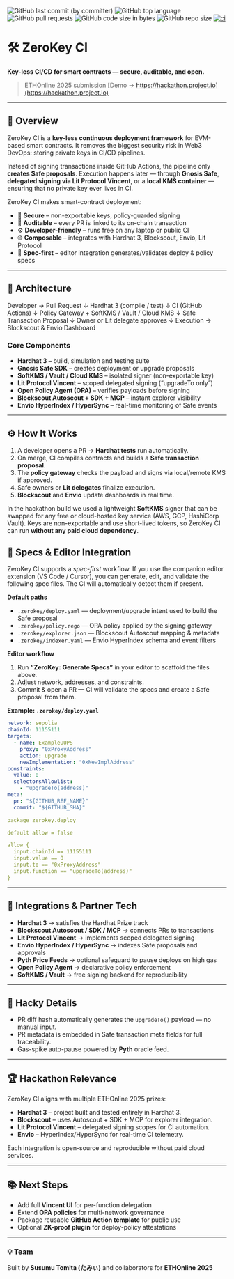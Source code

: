 ![GitHub last commit (by committer)](https://img.shields.io/github/last-commit/susumutomita/ZeroKeyCI)
![GitHub top language](https://img.shields.io/github/languages/top/susumutomita/ZeroKeyCI)
![GitHub pull requests](https://img.shields.io/github/issues-pr/susumutomita/ZeroKeyCI)
![GitHub code size in bytes](https://img.shields.io/github/languages/code-size/susumutomita/ZeroKeyCI)
![GitHub repo size](https://img.shields.io/github/repo-size/susumutomita/ZeroKeyCI)
[![ci](https://github.com/susumutomita/ZeroKeyCI/actions/workflows/ci.yml/badge.svg?branch=main)](https://github.com/susumutomita/ZeroKeyCI/actions/workflows/ci.yml)

# 🛠 ZeroKey CI
**Key-less CI/CD for smart contracts — secure, auditable, and open.**

> ETHOnline 2025 submission
> [Demo → https://hackathon.project.io](https://hackathon.project.io)

---

## 🚀 Overview
ZeroKey CI is a **key-less continuous deployment framework** for EVM-based smart contracts.
It removes the biggest security risk in Web3 DevOps: storing private keys in CI/CD pipelines.

Instead of signing transactions inside GitHub Actions, the pipeline only **creates Safe proposals**.
Execution happens later — through **Gnosis Safe**, **delegated signing via Lit Protocol Vincent**, or a **local KMS container** — ensuring that no private key ever lives in CI.

ZeroKey CI makes smart-contract deployment:
- 🔐 **Secure** – non-exportable keys, policy-guarded signing
- 🧩 **Auditable** – every PR is linked to its on-chain transaction
- ⚙️ **Developer-friendly** – runs free on any laptop or public CI
- 🌐 **Composable** – integrates with Hardhat 3, Blockscout, Envio, Lit Protocol
- 🧾 **Spec-first** – editor integration generates/validates deploy & policy specs

---

## 🧠 Architecture

Developer → Pull Request
↓
Hardhat 3 (compile / test)
↓
CI (GitHub Actions)
↓
Policy Gateway + SoftKMS / Vault / Cloud KMS
↓
Safe Transaction Proposal
↓
Owner or Lit delegate approves
↓
Execution → Blockscout & Envio Dashboard

### Core Components
- **Hardhat 3** – build, simulation and testing suite
- **Gnosis Safe SDK** – creates deployment or upgrade proposals
- **SoftKMS / Vault / Cloud KMS** – isolated signer (non-exportable key)
- **Lit Protocol Vincent** – scoped delegated signing (“upgradeTo only”)
- **Open Policy Agent (OPA)** – verifies payloads before signing
- **Blockscout Autoscout + SDK + MCP** – instant explorer visibility
- **Envio HyperIndex / HyperSync** – real-time monitoring of Safe events

---

## ⚙️ How It Works
1. A developer opens a PR → **Hardhat tests** run automatically.
2. On merge, CI compiles contracts and builds a **Safe transaction proposal**.
3. The **policy gateway** checks the payload and signs via local/remote KMS if approved.
4. Safe owners or **Lit delegates** finalize execution.
5. **Blockscout** and **Envio** update dashboards in real time.

In the hackathon build we used a lightweight **SoftKMS** signer that can be swapped for any free or cloud-hosted key service (AWS, GCP, HashiCorp Vault).
Keys are non-exportable and use short-lived tokens, so ZeroKey CI can run **without any paid cloud dependency**.

## 📝 Specs & Editor Integration

ZeroKey CI supports a *spec-first* workflow. If you use the companion editor extension (VS Code / Cursor), you can generate, edit, and validate the following spec files. The CI will automatically detect them if present.

**Default paths**
- `.zerokey/deploy.yaml` — deployment/upgrade intent used to build the Safe proposal
- `.zerokey/policy.rego` — OPA policy applied by the signing gateway
- `.zerokey/explorer.json` — Blockscout Autoscout mapping & metadata
- `.zerokey/indexer.yaml` — Envio HyperIndex schema and event filters

**Editor workflow**
1. Run **“ZeroKey: Generate Specs”** in your editor to scaffold the files above.
2. Adjust network, addresses, and constraints.
3. Commit & open a PR — CI will validate the specs and create a Safe proposal from them.

**Example: `.zerokey/deploy.yaml`**
```yaml
network: sepolia
chainId: 11155111
targets:
  - name: ExampleUUPS
    proxy: "0xProxyAddress"
    action: upgrade
    newImplementation: "0xNewImplAddress"
constraints:
  value: 0
  selectorsAllowlist:
    - "upgradeTo(address)"
meta:
  pr: "${GITHUB_REF_NAME}"
  commit: "${GITHUB_SHA}"

package zerokey.deploy

default allow = false

allow {
  input.chainId == 11155111
  input.value == 0
  input.to == "0xProxyAddress"
  input.function == "upgradeTo(address)"
}
```

---

## 🧩 Integrations & Partner Tech
- **Hardhat 3** → satisfies the Hardhat Prize track
- **Blockscout Autoscout / SDK / MCP** → connects PRs to transactions
- **Lit Protocol Vincent** → implements scoped delegated signing
- **Envio HyperIndex / HyperSync** → indexes Safe proposals and approvals
- **Pyth Price Feeds** → optional safeguard to pause deploys on high gas
- **Open Policy Agent** → declarative policy enforcement
- **SoftKMS / Vault** → free signing backend for reproducibility

---

## 🧪 Hacky Details
- PR diff hash automatically generates the `upgradeTo()` payload — no manual input.
- PR metadata is embedded in Safe transaction meta fields for full traceability.
- Gas-spike auto-pause powered by **Pyth** oracle feed.

---

## 🏆 Hackathon Relevance
ZeroKey CI aligns with multiple ETHOnline 2025 prizes:
- **Hardhat 3** – project built and tested entirely in Hardhat 3.
- **Blockscout** – uses Autoscout + SDK + MCP for explorer integration.
- **Lit Protocol Vincent** – delegated signing scopes for CI automation.
- **Envio** – HyperIndex/HyperSync for real-time CI telemetry.

Each integration is open-source and reproducible without paid cloud services.

---

## 📚 Next Steps
- Add full **Vincent UI** for per-function delegation
- Extend **OPA policies** for multi-network governance
- Package reusable **GitHub Action template** for public use
- Optional **ZK-proof plugin** for deploy-policy attestations

---

### 💡 Team
Built by **Susumu Tomita (たみぃ)** and collaborators
for **ETHOnline 2025**

